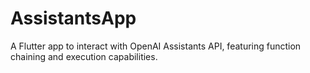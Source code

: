 # AssistantsApp
A Flutter app to interact with OpenAI Assistants API, featuring function chaining and execution capabilities.
